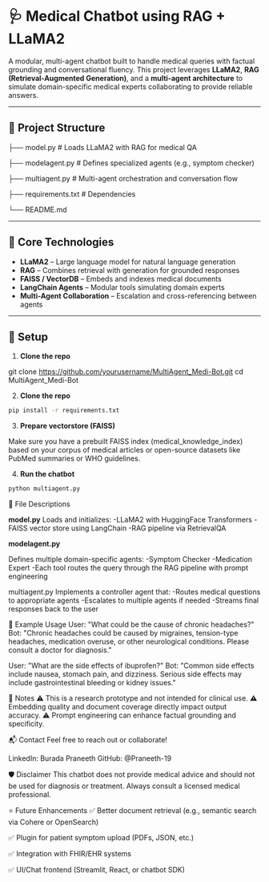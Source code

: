 # 🩺 Medical Chatbot using RAG + LLaMA2

A modular, multi-agent chatbot built to handle medical queries with factual grounding and conversational fluency. This project leverages **LLaMA2**, **RAG (Retrieval-Augmented Generation)**, and a **multi-agent architecture** to simulate domain-specific medical experts collaborating to provide reliable answers.

---

## 📁 Project Structure

├── model.py # Loads LLaMA2 with RAG for medical QA

├── modelagent.py # Defines specialized agents (e.g., symptom checker)

├── multiagent.py # Multi-agent orchestration and conversation flow

├── requirements.txt # Dependencies

└── README.md


---

## 🧠 Core Technologies

- **LLaMA2** – Large language model for natural language generation
- **RAG** – Combines retrieval with generation for grounded responses
- **FAISS / VectorDB** – Embeds and indexes medical documents
- **LangChain Agents** – Modular tools simulating domain experts
- **Multi-Agent Collaboration** – Escalation and cross-referencing between agents

---

## 🔧 Setup

1. **Clone the repo**

git clone https://github.com/yourusername/MultiAgent_Medi-Bot.git
cd MultiAgent_Medi-Bot

2. **Clone the repo**

```bash
pip install -r requirements.txt
```

3. **Prepare vectorstore (FAISS)**

Make sure you have a prebuilt FAISS index (medical_knowledge_index) based on your corpus of medical articles or open-source datasets like PubMed summaries or WHO guidelines.

4. **Run the chatbot**

```bash
python multiagent.py
```

📄 File Descriptions

**model.py**
Loads and initializes:
    -LLaMA2 with HuggingFace Transformers
    -FAISS vector store using LangChain
    -RAG pipeline via RetrievalQA

**modelagent.py**

Defines multiple domain-specific agents:
    -Symptom Checker
    -Medication Expert
    -Each tool routes the query through the RAG pipeline with prompt engineering

multiagent.py
Implements a controller agent that:
    -Routes medical questions to appropriate agents
    -Escalates to multiple agents if needed
    -Streams final responses back to the user

🧪 Example Usage
User: "What could be the cause of chronic headaches?"
Bot: "Chronic headaches could be caused by migraines, tension-type headaches, medication overuse, or other neurological conditions. Please consult a doctor for diagnosis."

User: "What are the side effects of ibuprofen?"
Bot: "Common side effects include nausea, stomach pain, and dizziness. Serious side effects may include gastrointestinal bleeding or kidney issues."

📌 Notes
⚠️ This is a research prototype and not intended for clinical use.
⚠️ Embedding quality and document coverage directly impact output accuracy.
⚠️ Prompt engineering can enhance factual grounding and specificity.

📬 Contact
Feel free to reach out or collaborate!

LinkedIn: Burada Praneeth
GitHub: @Praneeth-19

🛡️ Disclaimer
This chatbot does not provide medical advice and should not be used for diagnosis or treatment. Always consult a licensed medical professional.

⭐️ Future Enhancements
✅ Better document retrieval (e.g., semantic search via Cohere or OpenSearch)

✅ Plugin for patient symptom upload (PDFs, JSON, etc.)

✅ Integration with FHIR/EHR systems

✅ UI/Chat frontend (Streamlit, React, or chatbot SDK)

